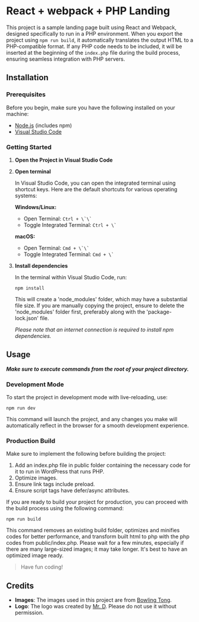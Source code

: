 # React + webpack + PHP Landing

This project is a sample landing page built using React and Webpack, designed specifically to run in a PHP environment. When you export the project using `npm run build`, it automatically translates the output HTML to a PHP-compatible format. If any PHP code needs to be included, it will be inserted at the beginning of the `index.php` file during the build process, ensuring seamless integration with PHP servers.

## Installation

### Prerequisites

Before you begin, make sure you have the following installed on your machine:

- [Node.js](https://nodejs.org/) (includes npm)
- [Visual Studio Code](https://code.visualstudio.com/)

### Getting Started

1. **Open the Project in Visual Studio Code**

2. **Open terminal**

   In Visual Studio Code, you can open the integrated terminal using shortcut keys. Here are the default shortcuts for various operating systems:

   **Windows/Linux:**

   - Open Terminal: ``Ctrl + \`\` ``
   - Toggle Integrated Terminal: ``Ctrl + \` ``

   **macOS:**

   - Open Terminal: ``Cmd + \`\` ``
   - Toggle Integrated Terminal: ``Cmd + \` ``

3. **Install dependencies**

   In the terminal within Visual Studio Code, run:

   ```
   npm install
   ```

   This will create a 'node_modules' folder, which may have a substantial file size. If you are manually copying the project, ensure to delete the 'node_modules' folder first, preferably along with the 'package-lock.json' file.

   _Please note that an internet connection is required to install npm dependencies._

## Usage

**_Make sure to execute commands from the root of your project directory._**

### Development Mode

To start the project in development mode with live-reloading, use:

```
npm run dev
```

This command will launch the project, and any changes you make will automatically reflect in the browser for a smooth development experience.

### Production Build

Make sure to implement the following before building the project:

1. Add an index.php file in public folder containing the necessary code for it to run in WordPress that runs PHP.
2. Optimize images.
3. Ensure link tags include preload.
4. Ensure script tags have defer/async attributes.

If you are ready to build your project for production, you can proceed with the build process using the following command:

```
npm run build
```

This command removes an existing build folder, optimizes and minifies codes for better performance, and transform built html to php with the php codes from public/index.php. Please wait for a few minutes, especially if there are many large-sized images; it may take longer. It's best to have an optimized image ready.

> Have fun coding!

## Credits

- **Images**: The images used in this project are from [Bowling Tong](https://www.behance.net/bowlingtongt).
- **Logo**: The logo was created by [Mr. D](https://textfonts.net/author/admin#gsc.tab=0). Please do not use it without permission.
